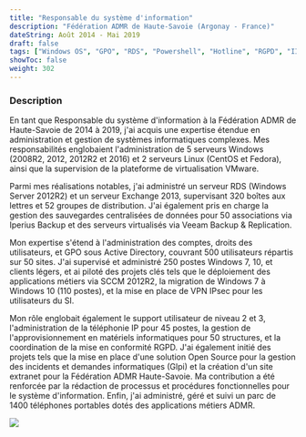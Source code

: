 ```yaml
---
title: "Responsable du système d'information"
description: "Fédération ADMR de Haute-Savoie (Argonay - France)"
dateString: Août 2014 - Mai 2019
draft: false
tags: ["Windows OS", "GPO", "RDS", "Powershell", "Hotline", "RGPD", "IIS", "MDM", "SCCM", "Linux", "Exchange", "Iperius Backup", "GLPI", "RGPD", "Veeam", "VMWare", "VSphere"]
showToc: false
weight: 302
--- 
```


### Description

En tant que Responsable du système d'information à la Fédération ADMR de Haute-Savoie de 2014 à 2019, j'ai acquis une expertise étendue en administration et gestion de systèmes informatiques complexes. Mes responsabilités englobaient l'administration de 5 serveurs Windows (2008R2, 2012, 2012R2 et 2016) et 2 serveurs Linux (CentOS et Fedora), ainsi que la supervision de la plateforme de virtualisation VMware.

Parmi mes réalisations notables, j'ai administré un serveur RDS (Windows Server 2012R2) et un serveur Exchange 2013, supervisant 320 boîtes aux lettres et 52 groupes de distribution. J'ai également pris en charge la gestion des sauvegardes centralisées de données pour 50 associations via Iperius Backup et des serveurs virtualisés via Veeam Backup & Replication.

Mon expertise s'étend à l'administration des comptes, droits des utilisateurs, et GPO sous Active Directory, couvrant 500 utilisateurs répartis sur 50 sites. J'ai supervisé et administré 250 postes Windows 7, 10, et clients légers, et ai piloté des projets clés tels que le déploiement des applications métiers via SCCM 2012R2, la migration de Windows 7 à Windows 10 (110 postes), et la mise en place de VPN IPsec pour les utilisateurs du SI.

Mon rôle englobait également le support utilisateur de niveau 2 et 3, l'administration de la téléphonie IP pour 45 postes, la gestion de l'approvisionnement en matériels informatiques pour 50 structures, et la coordination de la mise en conformité RGPD. J'ai également initié des projets tels que la mise en place d'une solution Open Source pour la gestion des incidents et demandes informatiques (Glpi) et la création d'un site extranet pour la Fédération ADMR Haute-Savoie. Ma contribution a été renforcée par la rédaction de processus et procédures fonctionnelles pour le système d'information. Enfin, j'ai administré, géré et suivi un parc de 1400 téléphones portables dotés des applications métiers ADMR.

![](/experience/buyerassist/img1.jpeg#center)
